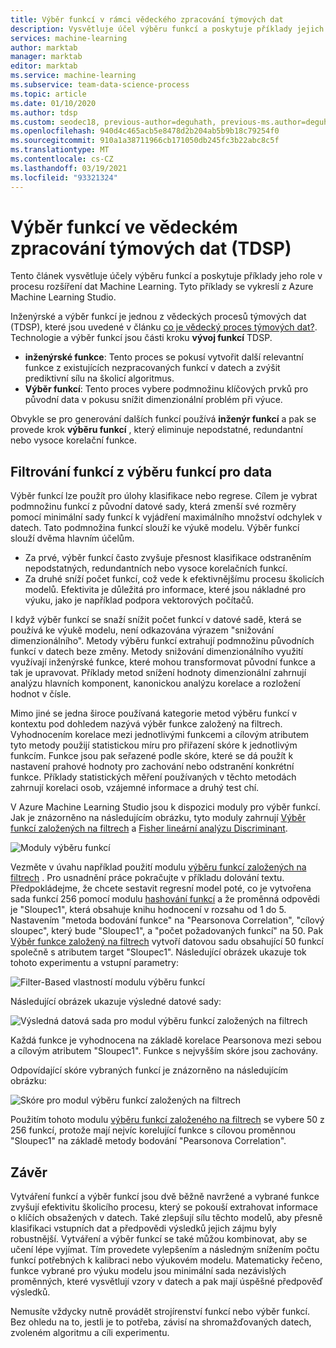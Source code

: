 ```yaml
---
title: Výběr funkcí v rámci vědeckého zpracování týmových dat
description: Vysvětluje účel výběru funkcí a poskytuje příklady jejich role v procesu rozšíření dat Machine Learning.
services: machine-learning
author: marktab
manager: marktab
editor: marktab
ms.service: machine-learning
ms.subservice: team-data-science-process
ms.topic: article
ms.date: 01/10/2020
ms.author: tdsp
ms.custom: seodec18, previous-author=deguhath, previous-ms.author=deguhath
ms.openlocfilehash: 940d4c465acb5e8478d2b204ab5b9b18c79254f0
ms.sourcegitcommit: 910a1a38711966cb171050db245fc3b22abc8c5f
ms.translationtype: MT
ms.contentlocale: cs-CZ
ms.lasthandoff: 03/19/2021
ms.locfileid: "93321324"
---
```

# <a name="feature-selection-in-the-team-data-science-process-tdsp"></a>Výběr funkcí ve vědeckém zpracování týmových dat (TDSP)
Tento článek vysvětluje účely výběru funkcí a poskytuje příklady jeho role v procesu rozšíření dat Machine Learning. Tyto příklady se vykreslí z Azure Machine Learning Studio.

Inženýrské a výběr funkcí je jednou z vědeckých procesů týmových dat (TDSP), které jsou uvedené v článku [co je vědecký proces týmových dat?](overview.md). Technologie a výběr funkcí jsou části kroku **vývoj funkcí** TDSP.

* **inženýrské funkce**: Tento proces se pokusí vytvořit další relevantní funkce z existujících nezpracovaných funkcí v datech a zvýšit prediktivní sílu na školicí algoritmus.
* **Výběr funkcí**: Tento proces vybere podmnožinu klíčových prvků pro původní data v pokusu snížit dimenzionální problém při výuce.

Obvykle se pro generování dalších funkcí používá **inženýr funkcí** a pak se provede krok **výběru funkcí** , který eliminuje nepodstatné, redundantní nebo vysoce korelační funkce.

## <a name="filter-features-from-your-data---feature-selection"></a>Filtrování funkcí z výběru funkcí pro data
Výběr funkcí lze použít pro úlohy klasifikace nebo regrese. Cílem je vybrat podmnožinu funkcí z původní datové sady, která zmenší své rozměry pomocí minimální sady funkcí k vyjádření maximálního množství odchylek v datech. Tato podmnožina funkcí slouží ke výukě modelu. Výběr funkcí slouží dvěma hlavním účelům.

* Za prvé, výběr funkcí často zvyšuje přesnost klasifikace odstraněním nepodstatných, redundantních nebo vysoce korelačních funkcí.
* Za druhé sníží počet funkcí, což vede k efektivnějšímu procesu školicích modelů. Efektivita je důležitá pro informace, které jsou nákladné pro výuku, jako je například podpora vektorových počítačů.

I když výběr funkcí se snaží snížit počet funkcí v datové sadě, která se používá ke výukě modelu, není odkazována výrazem "snižování dimenzionálního". Metody výběru funkcí extrahují podmnožinu původních funkcí v datech beze změny.  Metody snižování dimenzionálního využití využívají inženýrské funkce, které mohou transformovat původní funkce a tak je upravovat. Příklady metod snížení hodnoty dimenzionální zahrnují analýzu hlavních komponent, kanonickou analýzu korelace a rozložení hodnot v čísle.

Mimo jiné se jedna široce používaná kategorie metod výběru funkcí v kontextu pod dohledem nazývá výběr funkce založený na filtrech. Vyhodnocením korelace mezi jednotlivými funkcemi a cílovým atributem tyto metody použijí statistickou míru pro přiřazení skóre k jednotlivým funkcím. Funkce jsou pak seřazené podle skóre, které se dá použít k nastavení prahové hodnoty pro zachování nebo odstranění konkrétní funkce. Příklady statistických měření používaných v těchto metodách zahrnují korelaci osob, vzájemné informace a druhý test chí.

V Azure Machine Learning Studio jsou k dispozici moduly pro výběr funkcí. Jak je znázorněno na následujícím obrázku, tyto moduly zahrnují [Výběr funkcí založených na filtrech][filter-based-feature-selection] a [Fisher lineární analýzu Discriminant][fisher-linear-discriminant-analysis].

![Moduly výběru funkcí](./media/select-features/feature-Selection.png)

Vezměte v úvahu například použití modulu [výběru funkcí založených na filtrech][filter-based-feature-selection] . Pro usnadnění práce pokračujte v příkladu dolování textu. Předpokládejme, že chcete sestavit regresní model poté, co je vytvořena sada funkcí 256 pomocí modulu [hashování funkcí][feature-hashing] a že proměnná odpovědi je "Sloupec1", která obsahuje knihu hodnocení v rozsahu od 1 do 5. Nastavením "metoda bodování funkce" na "Pearsonova Correlation", "cílový sloupec", který bude "Sloupec1", a "počet požadovaných funkcí" na 50. Pak [Výběr funkce založený na filtrech][filter-based-feature-selection] vytvoří datovou sadu obsahující 50 funkcí společně s atributem target "Sloupec1". Následující obrázek ukazuje tok tohoto experimentu a vstupní parametry:

![Filter-Based vlastností modulu výběru funkcí](./media/select-features/feature-Selection1.png)

Následující obrázek ukazuje výsledné datové sady:

![Výsledná datová sada pro modul výběru funkcí založených na filtrech](./media/select-features/feature-Selection2.png)

Každá funkce je vyhodnocena na základě korelace Pearsonova mezi sebou a cílovým atributem "Sloupec1". Funkce s nejvyšším skóre jsou zachovány.

Odpovídající skóre vybraných funkcí je znázorněno na následujícím obrázku:

![Skóre pro modul výběru funkcí založených na filtrech](./media/select-features/feature-Selection3.png)

Použitím tohoto modulu [výběru funkcí založeného na filtrech][filter-based-feature-selection] se vybere 50 z 256 funkcí, protože mají nejvíc korelující funkce s cílovou proměnnou "Sloupec1" na základě metody bodování "Pearsonova Correlation".

## <a name="conclusion"></a>Závěr
Vytváření funkcí a výběr funkcí jsou dvě běžně navržené a vybrané funkce zvyšují efektivitu školicího procesu, který se pokouší extrahovat informace o klíčích obsažených v datech. Také zlepšují sílu těchto modelů, aby přesně klasifikaci vstupních dat a předpovědi výsledků jejich zájmu byly robustnější. Vytváření a výběr funkcí se také můžou kombinovat, aby se učení lépe vyjímat. Tím provedete vylepšením a následným snížením počtu funkcí potřebných k kalibraci nebo výukovém modelu. Matematicky řečeno, funkce vybrané pro výuku modelu jsou minimální sada nezávislých proměnných, které vysvětlují vzory v datech a pak mají úspěšné předpověď výsledků.

Nemusíte vždycky nutně provádět strojírenství funkcí nebo výběr funkcí. Bez ohledu na to, jestli je to potřeba, závisí na shromažďovaných datech, zvoleném algoritmu a cíli experimentu.

<!-- Module References -->
[feature-hashing]: /azure/machine-learning/studio-module-reference/feature-hashing
[filter-based-feature-selection]: /previous-versions/azure/dn905854(v=azure.100)
[fisher-linear-discriminant-analysis]: /azure/machine-learning/studio-module-reference/fisher-linear-discriminant-analysis